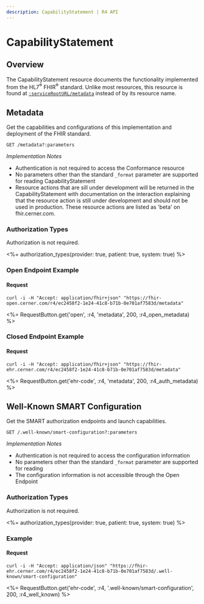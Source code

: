 ```yaml
---
description: CapabilityStatement | R4 API
---
```


# CapabilityStatement




## Overview

The CapabilityStatement resource documents the functionality implemented from the HL7<sup>®</sup> FHIR<sup>®</sup> standard. Unlike most resources,
this resource is found at [`:serviceRootURL/metadata`] instead of by its resource name.

## Metadata

Get the capabilities and configurations of this implementation and deployment of the FHIR standard.

    GET /metadata?:parameters

_Implementation Notes_

* Authentication is not required to access the Conformance resource
* No parameters other than the standard `_format` parameter are supported for reading CapabilityStatement
* Resource actions that are sill under development will be returned in the CapabilityStatement with documentation on the interaction explaining that the resource action is still under development and should not be used in production. These resource actions are listed as 'beta' on fhir.cerner.com.

### Authorization Types

Authorization is not required.

<%= authorization_types(provider: true, patient: true, system: true) %>

### Open Endpoint Example

#### Request

    curl -i -H "Accept: application/fhir+json" "https://fhir-open.cerner.com/r4/ec2458f2-1e24-41c8-b71b-0e701af7583d/metadata"

<%= RequestButton.get('open', :r4, 'metadata', 200, :r4_open_metadata) %>

### Closed Endpoint Example

#### Request

    curl -i -H "Accept: application/fhir+json" "https://fhir-ehr.cerner.com/r4/ec2458f2-1e24-41c8-b71b-0e701af7583d/metadata"

<%= RequestButton.get('ehr-code', :r4, 'metadata', 200, :r4_auth_metadata) %>

[`:serviceRootURL/metadata`]: ../../#service-root-url

## Well-Known SMART Configuration

Get the SMART authorization endpoints and launch capabilities.

    GET /.well-known/smart-configuration?:parameters

_Implementation Notes_

* Authentication is not required to access the configuration information
* No parameters other than the standard `_format` parameter are supported for reading
* The configuration information is not accessible through the Open Endpoint

### Authorization Types

Authorization is not required.

<%= authorization_types(provider: true, patient: true, system: true) %>

### Example

#### Request

    curl -i -H "Accept: application/json" "https://fhir-ehr.cerner.com/r4/ec2458f2-1e24-41c8-b71b-0e701af7583d/.well-known/smart-configuration"

<%= RequestButton.get('ehr-code', :r4, '.well-known/smart-configuration', 200, :r4_well_known) %>
